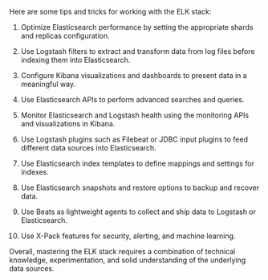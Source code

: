 Here are some tips and tricks for working with the ELK stack:

1. Optimize Elasticsearch performance by setting the appropriate shards and replicas configuration. 

2. Use Logstash filters to extract and transform data from log files before indexing them into Elasticsearch. 

3. Configure Kibana visualizations and dashboards to present data in a meaningful way. 

4. Use Elasticsearch APIs to perform advanced searches and queries. 

5. Monitor Elasticsearch and Logstash health using the monitoring APIs and visualizations in Kibana. 

6. Use Logstash plugins such as Filebeat or JDBC input plugins to feed different data sources into Elasticsearch. 

7. Use Elasticsearch index templates to define mappings and settings for indexes. 

8. Use Elasticsearch snapshots and restore options to backup and recover data. 

9. Use Beats as lightweight agents to collect and ship data to Logstash or Elasticsearch. 

10. Use X-Pack features for security, alerting, and machine learning. 

Overall, mastering the ELK stack requires a combination of technical knowledge, experimentation, and solid understanding of the underlying data sources.
